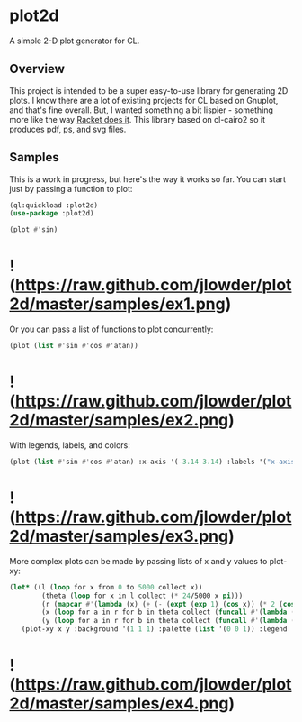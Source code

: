 # plot2d
A simple 2-D plot generator for CL. 

## Overview

This project is intended to be a super easy-to-use library for
generating 2D plots. I know there are a lot of existing projects for
CL based on Gnuplot, and that's fine overall. But, I wanted something
a bit lispier - something more like the way [Racket does
it](https://docs.racket-lang.org/plot/intro.html#%28part._.Plotting_2.D_.Graphs%29).
This library based on cl-cairo2 so it produces pdf, ps, and svg
files.

## Samples

This is a work in progress, but here's the way it works so far. You
can start just by passing a function to plot:

~~~lisp
(ql:quickload :plot2d)
(use-package :plot2d)

(plot #'sin)
~~~

# !(https://raw.github.com/jlowder/plot2d/master/samples/ex1.png)

Or you can pass a list of functions to plot concurrently:

~~~lisp
(plot (list #'sin #'cos #'atan))
~~~

# !(https://raw.github.com/jlowder/plot2d/master/samples/ex2.png)

With legends, labels, and colors:

~~~lisp
(plot (list #'sin #'cos #'atan) :x-axis '(-3.14 3.14) :labels '("x-axis" "y-axis") :legend '("sine(x)" "cosine(x)" "atan(x)") :background '(1 1 1) :palette '((1 0 1) (0 1 1) (1 .5 0)))
~~~

# !(https://raw.github.com/jlowder/plot2d/master/samples/ex3.png)

More complex plots can be made by passing lists of x and y values to plot-xy:

~~~lisp
(let* ((l (loop for x from 0 to 5000 collect x))
        (theta (loop for x in l collect (* 24/5000 x pi)))
        (r (mapcar #'(lambda (x) (+ (- (expt (exp 1) (cos x)) (* 2 (cos (* 4 x)))) (expt (sin (/ x 12)) 5))) theta))
        (x (loop for a in r for b in theta collect (funcall #'(lambda (x y) (* x (cos (+ y (/ pi 2))))) a b)))
        (y (loop for a in r for b in theta collect (funcall #'(lambda (x y) (* x (sin (+ y (/ pi 2))))) a b))))
   (plot-xy x y :background '(1 1 1) :palette (list '(0 0 1)) :legend '("Professor Fey's Butterfly")))
~~~

# !(https://raw.github.com/jlowder/plot2d/master/samples/ex4.png)
